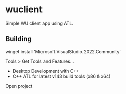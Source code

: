 # wuclient
Simple WU client app using ATL.

## Building

winget install 'Microsoft.VisualStudio.2022.Community'

Tools > Get Tools and Features...

* Desktop Development with C++
* C++ ATL for latest v143 build tools (x86 & x64)

Open project


